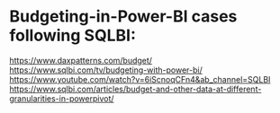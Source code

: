 # Budgeting-in-Power-BI cases following SQLBI: 
https://www.daxpatterns.com/budget/     
https://www.sqlbi.com/tv/budgeting-with-power-bi/  
https://www.youtube.com/watch?v=6iScnoqCFn4&ab_channel=SQLBI   
https://www.sqlbi.com/articles/budget-and-other-data-at-different-granularities-in-powerpivot/  
